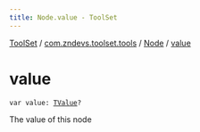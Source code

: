 ```yaml
---
title: Node.value - ToolSet
---
```


[ToolSet](../../index.html) / [com.zndevs.toolset.tools](../index.html) / [Node](index.html) / [value](./value.html)

# value

`var value: `[`TValue`](index.html#TValue)`?`

The value of this node

